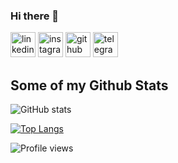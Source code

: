 ### Hi there 👋

[<img src='https://cdn.jsdelivr.net/npm/simple-icons@3.0.1/icons/linkedin.svg' alt='linkedin' height='40'>](https://www.linkedin.com/in/andrew-sliusarenko-9941131ab/) [<img src='https://cdn.jsdelivr.net/npm/simple-icons@3.0.1/icons/instagram.svg' alt='instagram' height='40'>](https://www.instagram.com/anry_sliusar/) [<img src='https://cdn.jsdelivr.net/npm/simple-icons@3.0.1/icons/github.svg' alt='github' height='40'>](https://github.com/anrysliusar) [<img src='https://cdn.jsdelivr.net/npm/simple-icons@3.0.1/icons/telegram.svg' alt='telegram' height='40'>](https://t.me/anry_sliusar)  
## Some of my Github Stats
![GitHub stats](https://github-readme-stats.vercel.app/api?username=anrysliusar&show_icons=true)

[![Top Langs](https://github-readme-stats.vercel.app/api/top-langs/?username=anrysliusar&layout=compact)](https://github.com/anrysliusar/github-readme-stats)

![Profile views](https://gpvc.arturio.dev/anrysliusar) 

